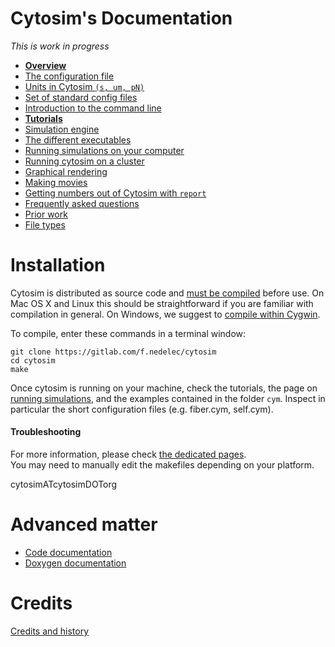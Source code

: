 # Cytosim's Documentation

*This is work in progress*

*  [**Overview**](main/overview.md)
*  [The configuration file](sim/config.md)
*  [Units in Cytosim `(s, um, pN)`](sim/units.md)
*  [Set of standard config files](main/examples.md)
*  [Introduction to the command line](main/starter.md)
*  [**Tutorials**](tutorials/index.md)
*  [Simulation engine](sim/index.md)
*  [The different executables](main/executables.md)
*  [Running simulations on your computer](main/runs.md)
*  [Running cytosim on a cluster](main/run_slurm.md)
*  [Graphical rendering](sim/graphics.md)
*  [Making movies](main/movies.md)
*  [Getting numbers out of Cytosim with `report`](sim/report.md)
*  [Frequently asked questions](main/faq.md)
*  [Prior work](examples/index.md)
*  [File types](main/file_types.md)

# Installation

Cytosim is distributed as source code and [must be compiled](compile/index.md) before use. On Mac OS X and Linux this should be straightforward if you are familiar with compilation in general. On Windows, we suggest to [compile within Cygwin](compile/cygwin.md).

To compile, enter these commands in a terminal window:

	git clone https://gitlab.com/f.nedelec/cytosim
	cd cytosim
	make

Once cytosim is running on your machine, check the tutorials, the page on [running simulations](main/runs.md), and the examples contained in the folder `cym`. Inspect in particular the short configuration files (e.g. fiber.cym, self.cym). 

#### Troubleshooting

For more information, please check [the dedicated pages](compile/index.md).  
You may need to manually edit the makefiles depending on your platform.

cytosimATcytosimDOTorg

# Advanced matter

*  [Code documentation](code/index.md)
*  [Doxygen documentation](doc/code/doxygen/index.html)

# Credits

[Credits and history](main/credits.md)

